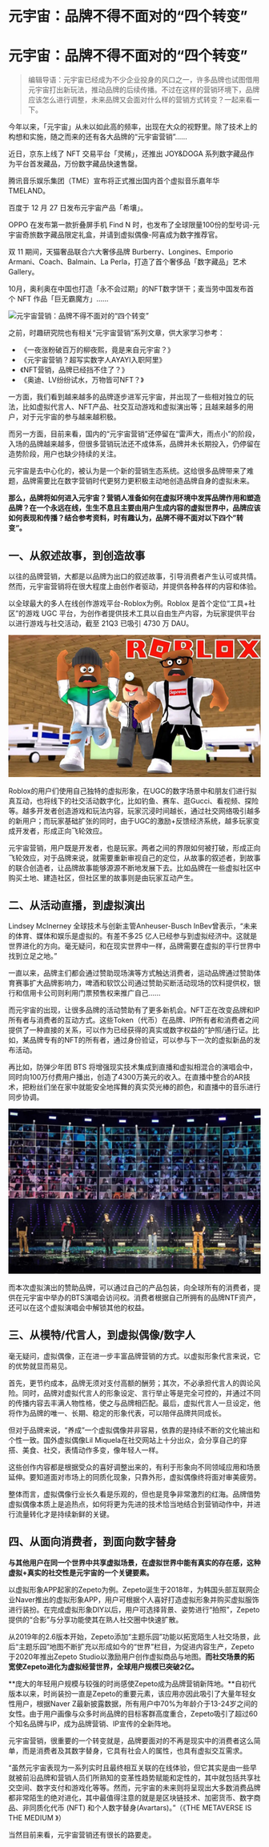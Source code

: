 # 元宇宙：品牌不得不面对的“四个转变”


# 元宇宙：品牌不得不面对的“四个转变”

> 编辑导语：元宇宙已经成为不少企业投身的风口之一，许多品牌也试图借用元宇宙打出新玩法，推动品牌的后续传播。不过在这样的营销环境下，品牌应该怎么进行调整，未来品牌又会面对什么样的营销方式转变？一起来看一下。

今年以来，「元宇宙」从未以如此高的频率，出现在大众的视野里。除了技术上的构想和实施，随之而来的还有各大品牌的“元宇宙营销”……

近日，京东上线了 NFT 交易平台「灵稀」，还推出 JOY&DOGA 系列数字藏品作为平台首发藏品，万份数字藏品快速售罄。

腾讯音乐娱乐集团（TME）宣布将正式推出国内首个虚拟音乐嘉年华 TMELAND。

百度于 12 月 27 日发布元宇宙产品「希壤」。

OPPO 在发布第一款折叠屏手机 Find N 时，也发布了全球限量100份的型号词-元宇宙奇旅数字藏品限定礼盒，并请到虚拟偶像-阿喜成为数字推荐官。

双 11 期间，天猫奢品联合六大奢侈品牌 Burberry、Longines、Emporio Armani、Coach、Balmain、La Perla，打造了首个奢侈品「数字藏品」艺术 Gallery。

10月，奥利奥在中国也打造「永不会过期」的NFT数字饼干；麦当劳中国发布首个 NFT 作品「巨无霸魔方」……

![元宇宙营销：品牌不得不面对的“四个转变”](http://image.woshipm.com/wp-files/2021/12/u4gpjmNCsbOxL2CvzvB0.jpeg)

之前，时趣研究院也有相关“元宇宙营销”系列文章，供大家学习参考：

- 《一夜涨粉破百万的柳夜熙，竟是来自元宇宙？》
- 《元宇宙营销？超写实数字人AYAYI入职阿里》
- 《NFT营销，品牌已经挡不住了？》
- 《奥迪、LV纷纷试水，万物皆可NFT？》

一方面，我们看到越来越多的品牌逐步进军元宇宙，并出现了一些相对独立的玩法，比如虚拟代言人、NFT产品、社交互动游戏和虚拟演出等；且越来越多的用户，对于元宇宙的参与越来越积极。

而另一方面，目前来看，国内的“元宇宙营销”还停留在“雷声大，雨点小”的阶段，入场的品牌越来越多，但很多营销玩法还不成体系，品牌并未长期投入，仍停留在造势阶段，用户也缺少持续的关注。

元宇宙是去中心化的，被认为是一个新的营销生态系统。这给很多品牌带来了难题，品牌需要比在数字营销时代更努力更积极主动地创造品牌自身的虚拟未来。

**那么，品牌将如何进入元宇宙？营销人准备如何在虚拟环境中发挥品牌作用和塑造品牌？在一个永远在线，生生不息且主要由用户生成内容的虚拟世界中，品牌应该如何表现和传播？结合参考资料，时有趣认为，品牌不得不面对以下四个”转变“。**

## 一、从叙述故事，到创造故事

以往的品牌营销，大都是以品牌为出口的叙述故事，引导消费者产生认可或共情。然而，元宇宙营销将在很大程度上由创作者驱动，并提供各种各样的内容和体验。

以全球最大的多人在线创作游戏平台-Roblox为例。Roblox 是首个定位“工具+社区”的游戏 UGC 平台，为创作者提供技术工具以自由生产内容，为玩家提供平台以进行游戏与社交活动，截至 21Q3 已吸引 4730 万 DAU。

![元宇宙](s8ziAudu6LDlcWti1evS.jpg)

Roblox的用户们使用自己独特的虚拟形象，在UGC的数字场景中和朋友们进行拟真互动，也将线下的社交活动数字化，比如钓鱼、赛车、逛Gucci、看视频、探险等。越多开发者创造游戏和玩法内容，玩家沉浸时间越长，通过社交网络吸引越多的新用户；而玩家基础扩张的同时，由于UGC的激励+反馈经济系统，越多玩家变成开发者，形成正向飞轮效应。

元宇宙营销，用户既是开发者，也是玩家。两者之间的界限如何被打破，形成正向飞轮效应，对于品牌来说，就需要重新审视自己的定位，从故事的叙述者，到故事的联合创造者，让品牌故事能够源源不断地发展下去。比如品牌在一些虚拟社区中购买土地、建造社区，但社区里的故事则是由玩家互动产生。

## 二、从活动直播，到虚拟演出

Lindsey McInerney 全球技术与创新主管Anheuser-Busch InBev曾表示，“未来的体育、媒体和娱乐是虚拟的。有差不多25 亿人已经参与到虚拟经济中。这就是世界进化的方向。毫无疑问，和在现实世界中一样，品牌需要在虚拟的平行世界中找到立足之地。”

一直以来，品牌主们都会通过赞助现场演等方式触达消费者，运动品牌通过赞助体育赛事扩大品牌影响力，啤酒和软饮公司通过赞助买断活动现场的饮料提供权，银行和信用卡公司则利用门票预售权来推广自己……

而元宇宙的出现，让很多品牌的活动赞助有了更多新机会。NFT正在改变品牌和IP所有者与消费者的互动方式。这些Token（代币）在品牌、IP所有者和消费者之间提供了一种直接的关系，可以作为已经获得的真实或数字权益的“护照/通行证。比如，某品牌专有的NFT的所有者，通过身份验证，可以参与下一次的虚拟新品的发布活动。

再比如，防弹少年团 BTS 将增强现实技术集成到直播和虚拟相混合的演唱会中，同时向100万付费用户播出，创造了4300万美元的收入。在直播中整合的AR技术，把粉丝们坐在家中就能安全地挥舞的真实荧光棒的颜色，和直播中的音乐进行同步协调。

![元宇宙](s8ziAuduti1evS.jpg)

而本次虚拟演出的赞助品牌，可以通过自己的产品包装，向全球所有的消费者，提供在元宇宙中举办的BTS演唱会访问权。消费者根据自己所拥有的品牌NTF资产，还可以在这个虚拟演唱会中解锁其他的权益。

## 三、从模特/代言人，到虚拟偶像/数字人

毫无疑问，虚拟偶像，正在进一步丰富品牌营销的方式。以虚拟形象代言来说，它的优势就显而易见。

首先，更节约成本，品牌无须对支付高额的酬劳；其次，不必承担代言人的舆论风险。同时，品牌对虚拟代言人的形象设定、言行举止等是完全可控的，并通过不同的传播内容去丰满人物性格，使之与品牌相匹配。最后，虚拟代言人一旦设定，他将作为品牌的唯一、长期、稳定的形象代表，可以陪伴品牌共同成长。

但对于品牌来说，“养成”一个虚拟偶像并非容易，依靠的是持续不断的文化输出和个性一致。国外虚拟偶像Lil Miquela在社交网站上十分出众，会分享自己的穿搭、美食、社交，表情动作多变，像年轻人一样。

这些创作内容都是根据受众的喜好调整出来的，有利于形象向不同领域应用和场景延伸。要知道面对市场上的同质化现象，只靠外形，虚拟偶像终将面对审美疲劳。

整体而言，虚拟偶像行业长久看是乐观的，但也是竞争非常激烈的红海。品牌借势虚拟偶像本质上是追热点，如何将更为先进的技术恰当地结合到营销动作中，并进行流量转化才是持续新鲜的关键。

## 四、从面向消费者，到面向数字替身

**与其他用户在同一个世界中共享虚拟场景，在虚拟世界中能有真实的存在感，这种虚拟+真实的社交性是元宇宙的一个关键要素。**

以虚拟形象APP起家的Zepeto为例。Zepeto诞生于2018年，为韩国头部互联网企业Naver推出的虚拟形象APP，用户可根据个人喜好打造虚拟形象并购买虚拟服饰进行装扮。在完成虚拟形象DIY以后，用户可选择背景、姿势进行“拍照”，Zepeto提供的“合影”与分享功能使其在熟人社交圈中快速扩散。

从2019年的2.6版本开始，Zepeto添加“主题乐园”功能以拓宽陌生人社交场景，此后“主题乐园”地图不断扩充以形成如今的“世界”栏目，为促进内容生产，Zepeto于2020年推出Zepeto Studio以激励用户创作虚拟商品与地图。**而社交场景的拓宽使Zepeto进化为虚拟经营世界，全球用户规模已突破2亿。**

**庞大的年轻用户规模与较强的时尚感使Zepeto成为品牌营销新阵地。**自初代版本以来，时尚装扮一直是Zepeto的重要元素，该应用亦因此吸引了大量年轻女性用户，根据Naver Z最新披露数据，所有用户中70%为年龄介于13-24岁之间的女性。由于用户画像与众多时尚品牌的目标客群高度重合，Zepeto吸引了超过60个知名品牌与IP，成为品牌营销、IP宣传的全新阵地。

元宇宙营销，很重要的一个转变就是，品牌要面对的不再是现实中的消费者这么简单，而是消费者及其数字替身，它具有社会人的属性，也具有虚拟交互需求。

“虽然元宇宙表现为一系列实时且最终相互关联的在线体验，但它其实是由一些早就被前沿品牌和营销人员们所熟知的变革性趋势赋能和定性的，其中就包括共享社交空间、数字支付和游戏化等等。然而，元宇宙的未来则将呈现出大多数消费品牌都非常陌生的绝对进化，其中最值得注意的就是是区块链技术、加密货币、数字商品、非同质化代币 (NFT) 和个人数字替身(Avartars)。”（《THE METAVERSE IS THE MEDIUM 》）

当然目前来看，元宇宙营销还有很长的路要走。
